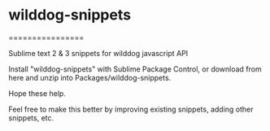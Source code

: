 # wilddog-snippets
================

Sublime text 2 & 3 snippets for wilddog javascript API

Install "wilddog-snippets" with Sublime Package Control, or download from here and unzip into Packages/wilddog-snippets.

Hope these help.

Feel free to make this better by improving existing snippets, adding other snippets, etc.
